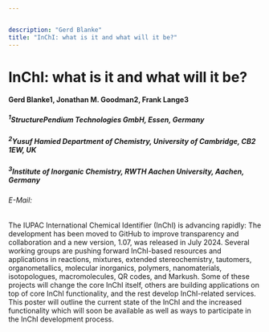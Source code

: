 ```yaml
---


description: "Gerd Blanke"
title: "InChI: what is it and what will it be?"
---
```


# InChI: what is it and what will it be?

#### Gerd Blanke1, Jonathan M. Goodman2, Frank Lange3

##### <sup>1</sup>StructurePendium Technologies GmbH, Essen, Germany
##### <sup>2</sup>Yusuf Hamied Department of Chemistry, University of  Cambridge, CB2 1EW, UK
##### <sup>3</sup>Institute of Inorganic Chemistry, RWTH Aachen University, Aachen, Germany

###### E-Mail:


The IUPAC International Chemical Identifier (InChI) is advancing rapidly: The development has been moved to GitHub to improve transparency and collaboration and a new version, 1.07, was released in July 2024. Several working groups are pushing forward InChI-based resources and applications in reactions, mixtures, extended stereochemistry, tautomers, organometallics, molecular inorganics, polymers, nanomaterials, isotopologues, macromolecules, QR codes, and Markush. Some of these projects will change the core InChI itself, others are building applications on top of core InChI functionality, and the rest develop InChI-related services. This poster will outline the current state of the InChI and the increased functionality which will soon be available as well as ways to participate in the InChI development process.

